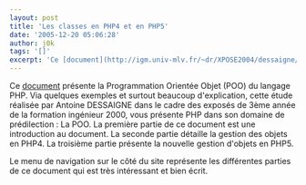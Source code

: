 ```yaml
---
layout: post
title: 'Les classes en PHP4 et en PHP5'
date: '2005-12-20 05:06:28'
author: j0k
tags: '[]'
excerpt: 'Ce [document](http://igm.univ-mlv.fr/~dr/XPOSE2004/dessaigne/index.html) présente la Programmation Orientée Objet (POO) du langage PHP. Via quelques exemples et surtout beaucoup d''explication, cette étude réalisée par Antoine DESSAIGNE dans le cadre des exposés de 3ème année de la formation ingénieur 2000, vous présente PHP dans son domaine de prédilection : La POO.       ...'
---
```


Ce [document](http://igm.univ-mlv.fr/~dr/XPOSE2004/dessaigne/index.html) présente la Programmation Orientée Objet (POO) du langage PHP. Via quelques exemples et surtout beaucoup d'explication, cette étude réalisée par Antoine DESSAIGNE dans le cadre des exposés de 3ème année de la formation ingénieur 2000, vous présente PHP dans son domaine de prédilection : La POO.
La première partie de ce document est une introduction au document.   La seconde partie détaille la gestion des objets en PHP4.   La troisième partie présente la nouvelle gestion d'objets en PHP5.

Le menu de navigation sur le côté du site représente les différentes parties de ce document qui est très intéressant et bien écrit.
